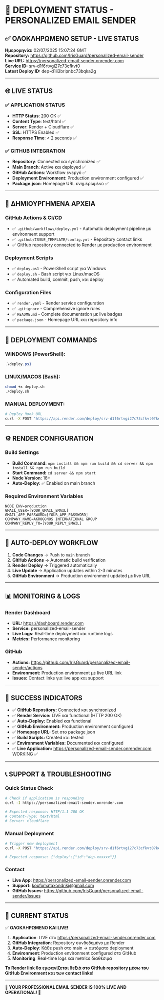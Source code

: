 # 🚀 DEPLOYMENT STATUS - PERSONALIZED EMAIL SENDER

## ✅ ΟΛΟΚΛΗΡΩΜΕΝΟ SETUP - LIVE STATUS

**Ημερομηνία:** 02/07/2025 15:07:24 GMT  
**Repository:** https://github.com/IrisGuard/personalized-email-sender  
**Live URL:** https://personalized-email-sender.onrender.com  
**Service ID:** srv-d1f6rtvgi27c73cfkvt0  
**Latest Deploy ID:** dep-d1ii3bripnbc73bqka2g

---

## 🌐 LIVE STATUS

### ✅ APPLICATION STATUS
- **HTTP Status**: 200 OK ✅  
- **Content Type**: text/html ✅  
- **Server**: Render + Cloudflare ✅  
- **SSL**: HTTPS Enabled ✅  
- **Response Time**: < 2 seconds ✅  

### ✅ GITHUB INTEGRATION
- **Repository**: Connected και synchronized ✅  
- **Main Branch**: Active και deployed ✅  
- **GitHub Actions**: Workflow ενεργό ✅  
- **Deployment Environment**: Production environment configured ✅  
- **Package.json**: Homepage URL ενημερωμένο ✅  

---

## 📁 ΔΗΜΙΟΥΡΓΗΜΕΝΑ ΑΡΧΕΙΑ

### GitHub Actions & CI/CD
- ✅ `.github/workflows/deploy.yml` - Automatic deployment pipeline με environment support
- ✅ `.github/ISSUE_TEMPLATE/config.yml` - Repository contact links
- ✅ GitHub repository connected to Render με production environment

### Deployment Scripts
- ✅ `deploy.ps1` - PowerShell script για Windows
- ✅ `deploy.sh` - Bash script για Linux/macOS
- ✅ Automated build, commit, push, και deploy

### Configuration Files
- ✅ `render.yaml` - Render service configuration
- ✅ `.gitignore` - Comprehensive ignore rules
- ✅ `README.md` - Complete documentation με live badges
- ✅ `package.json` - Homepage URL και repository info

---

## 🎯 DEPLOYMENT COMMANDS

### WINDOWS (PowerShell):
```powershell
.\deploy.ps1
```

### LINUX/MACOS (Bash):
```bash
chmod +x deploy.sh
./deploy.sh
```

### MANUAL DEPLOYMENT:
```bash
# Deploy Hook URL
curl -X POST "https://api.render.com/deploy/srv-d1f6rtvgi27c73cfkvt0?key=sviLo3YSBS8"
```

---

## ⚙️ RENDER CONFIGURATION

### Build Settings
- **Build Command:** `npm install && npm run build && cd server && npm install && npm run build`
- **Start Command:** `cd server && npm start`
- **Node Version:** 18+
- **Auto-Deploy:** ✅ Enabled on main branch

### Required Environment Variables
```env
NODE_ENV=production
GMAIL_USER=[YOUR_GMAIL_EMAIL]
GMAIL_APP_PASSWORD=[YOUR_APP_PASSWORD]
COMPANY_NAME=AKROGONOS INTERNATIONAL GROUP
COMPANY_REPLY_TO=[YOUR_REPLY_EMAIL]
```

---

## 🔄 AUTO-DEPLOY WORKFLOW

1. **Code Changes** → Push to `main` branch
2. **GitHub Actions** → Automatic build verification
3. **Render Deploy** → Triggered automatically
4. **Live Update** → Application updates within 2-3 minutes
5. **GitHub Environment** → Production environment updated με live URL

---

## 📊 MONITORING & LOGS

### Render Dashboard
- **URL:** https://dashboard.render.com
- **Service:** personalized-email-sender
- **Live Logs:** Real-time deployment και runtime logs
- **Metrics:** Performance monitoring

### GitHub
- **Actions:** https://github.com/IrisGuard/personalized-email-sender/actions
- **Environment:** Production environment με live URL link
- **Issues:** Contact links για live app και support

---

## 🎉 SUCCESS INDICATORS

- ✅ **GitHub Repository:** Connected και synchronized
- ✅ **Render Service:** LIVE και functional (HTTP 200 OK)
- ✅ **Auto-Deploy:** Enabled και functional
- ✅ **GitHub Environment:** Production environment configured
- ✅ **Homepage URL:** Set στο package.json
- ✅ **Build Scripts:** Created και tested
- ✅ **Environment Variables:** Documented και configured
- ✅ **Live Application:** https://personalized-email-sender.onrender.com WORKING ✅

---

## 📞 SUPPORT & TROUBLESHOOTING

### Quick Status Check
```bash
# Check if application is responding
curl -I https://personalized-email-sender.onrender.com

# Expected response: HTTP/1.1 200 OK
# Content-Type: text/html
# Server: cloudflare
```

### Manual Deployment
```bash
# Trigger new deployment
curl -X POST "https://api.render.com/deploy/srv-d1f6rtvgi27c73cfkvt0?key=sviLo3YSBS8"

# Expected response: {"deploy":{"id":"dep-xxxxxx"}}
```

### Contact
- **Live App**: https://personalized-email-sender.onrender.com
- **Support:** koufomataxondriki@gmail.com
- **GitHub Issues:** https://github.com/IrisGuard/personalized-email-sender/issues

---

## 🏁 CURRENT STATUS

✅ **ΟΛΟΚΛΗΡΩΜΕΝΟ ΚΑΙ LIVE!**

1. **Application**: LIVE στο https://personalized-email-sender.onrender.com
2. **GitHub Integration**: Repository συνδεδεμένο με Render
3. **Auto-Deploy**: Κάθε push στο main → αυτόματο deployment
4. **Environment**: Production environment configured στο GitHub
5. **Monitoring**: Real-time logs και metrics διαθέσιμα

**Το Render link θα εμφανίζεται δεξιά στο GitHub repository μέσω του GitHub Environment και των contact links!**

---

**🌟 YOUR PROFESSIONAL EMAIL SENDER IS 100% LIVE AND OPERATIONAL! 🌟** 